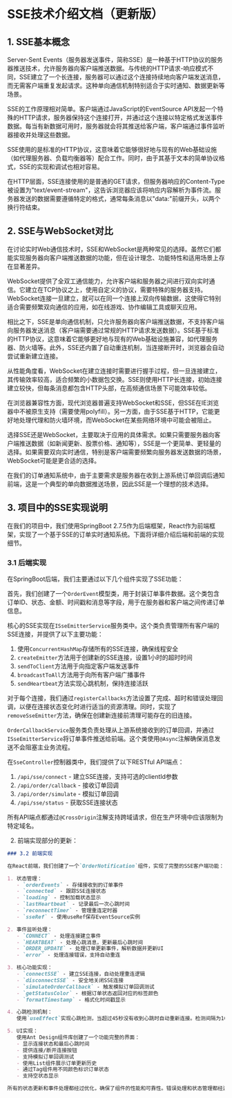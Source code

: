 # SSE技术介绍文档（更新版）

## 1. SSE基本概念

Server-Sent Events（服务器发送事件，简称SSE）是一种基于HTTP协议的服务器推送技术，允许服务器向客户端推送数据。与传统的HTTP请求-响应模式不同，SSE建立了一个长连接，服务器可以通过这个连接持续地向客户端发送消息，而无需客户端重复发起请求。这种单向通信机制特别适合于实时通知、数据更新等场景。

SSE的工作原理相对简单。客户端通过JavaScript的EventSource API发起一个特殊的HTTP请求，服务器保持这个连接打开，并通过这个连接以特定格式发送事件数据。每当有新数据可用时，服务器就会将其推送给客户端，客户端通过事件监听器接收并处理这些数据。

SSE使用的是标准的HTTP协议，这意味着它能够很好地与现有的Web基础设施（如代理服务器、负载均衡器等）配合工作。同时，由于其基于文本的简单协议格式，SSE的实现和调试也相对容易。

在HTTP层面，SSE连接使用的是普通的GET请求，但服务器响应的Content-Type被设置为"text/event-stream"，这告诉浏览器应该将响应内容解析为事件流。服务器发送的数据需要遵循特定的格式，通常每条消息以"data:"前缀开头，以两个换行符结束。

## 2. SSE与WebSocket对比

在讨论实时Web通信技术时，SSE和WebSocket是两种常见的选择。虽然它们都能实现服务器向客户端推送数据的功能，但在设计理念、功能特性和适用场景上存在显著差异。

WebSocket提供了全双工通信能力，允许客户端和服务器之间进行双向实时通信。它建立在TCP协议之上，使用自定义的协议，需要特殊的服务器支持。WebSocket连接一旦建立，就可以在同一个连接上双向传输数据，这使得它特别适合需要频繁双向通信的应用，如在线游戏、协作编辑工具或聊天应用。

相比之下，SSE是单向通信机制，只允许服务器向客户端推送数据，不支持客户端向服务器发送消息（客户端需要通过常规的HTTP请求发送数据）。SSE基于标准的HTTP协议，这意味着它能够更好地与现有的Web基础设施兼容，如代理服务器、防火墙等。此外，SSE还内置了自动重连机制，当连接断开时，浏览器会自动尝试重新建立连接。

从性能角度看，WebSocket在建立连接时需要进行握手过程，但一旦连接建立，其传输效率较高，适合频繁的小数据包交换。SSE则使用HTTP长连接，初始连接建立较快，但每条消息都包含HTTP头部，在高频通信场景下可能效率较低。

在浏览器兼容性方面，现代浏览器普遍支持WebSocket和SSE，但SSE在IE浏览器中不被原生支持（需要使用polyfill）。另一方面，由于SSE基于HTTP，它能更好地处理代理和防火墙环境，而WebSocket在某些网络环境中可能会被阻止。

选择SSE还是WebSocket，主要取决于应用的具体需求。如果只需要服务器向客户端推送数据（如新闻更新、股票价格、通知等），SSE是一个更简单、更轻量的选择。如果需要双向实时通信，特别是客户端需要频繁向服务器发送数据的场景，WebSocket可能是更合适的选择。

在我们的订单通知系统中，由于主要需求是服务器在收到上游系统订单回调后通知前端，这是一个典型的单向数据推送场景，因此SSE是一个理想的技术选择。

## 3. 项目中的SSE实现说明

在我们的项目中，我们使用SpringBoot 2.7.5作为后端框架，React作为前端框架，实现了一个基于SSE的订单实时通知系统。下面将详细介绍后端和前端的实现细节。

### 3.1 后端实现

在SpringBoot后端，我们主要通过以下几个组件实现了SSE功能：

首先，我们创建了一个`OrderEvent`模型类，用于封装订单事件数据。这个类包含订单ID、状态、金额、时间戳和消息等字段，用于在服务器和客户端之间传递订单信息。

核心的SSE实现在`ISseEmitterService`服务类中。这个类负责管理所有客户端的SSE连接，并提供了以下主要功能：

1. 使用`ConcurrentHashMap`存储所有的SSE连接，确保线程安全
2. `createEmitter`方法用于创建新的SSE连接，设置1小时的超时时间
3. `sendToClient`方法用于向指定客户端发送事件
4. `broadcastToAll`方法用于向所有客户端广播事件
5. `sendHeartbeat`方法实现心跳机制，保持连接活跃

对于每个连接，我们通过`registerCallbacks`方法设置了完成、超时和错误处理回调，以便在连接状态变化时进行适当的资源清理。同时，实现了`removeSseEmitter`方法，确保在创建新连接前清理可能存在的旧连接。

`OrderCallbackService`服务类负责处理从上游系统接收到的订单回调，并通过`ISseEmitterService`将订单事件推送给前端。这个类使用`@Async`注解确保消息发送不会阻塞主业务流程。

在`SseController`控制器类中，我们提供了以下RESTful API端点：
1. `/api/sse/connect` - 建立SSE连接，支持可选的clientId参数
2. `/api/order/callback` - 接收订单回调
3. `/api/order/simulate` - 模拟订单回调
4. `/api/sse/status` - 获取SSE连接状态

所有API端点都通过`@CrossOrigin`注解支持跨域请求，但在生产环境中应该限制为特定域名。

2. 前端实现部分的更新：
```markdown:docs%2FSSE%E6%8A%80%E6%9C%AF%E4%BB%8B%E7%BB%8D.md
### 3.2 前端实现

在React前端，我们创建了一个`OrderNotification`组件，实现了完整的SSE客户端功能：

1. 状态管理：
   - `orderEvents` - 存储接收到的订单事件
   - `connected` - 跟踪SSE连接状态
   - `loading` - 控制加载状态显示
   - `lastHeartbeat` - 记录最后一次心跳时间
   - `reconnectTimer` - 管理重连定时器
   - `sseRef` - 使用useRef保存EventSource实例

2. 事件监听处理：
   - `CONNECT` - 处理连接建立事件
   - `HEARTBEAT` - 处理心跳消息，更新最后心跳时间
   - `ORDER_UPDATE` - 处理订单更新事件，解析数据并更新UI
   - `error` - 处理连接错误，支持自动重连

3. 核心功能实现：
   - `connectSSE` - 建立SSE连接，自动处理重连逻辑
   - `disconnectSSE` - 安全地关闭SSE连接
   - `simulateOrderCallback` - 触发模拟订单回调测试
   - `getStatusColor` - 根据订单状态返回对应的标签颜色
   - `formatTimestamp` - 格式化时间戳显示

4. 心跳检测机制：
   使用`useEffect`实现心跳检测，当超过45秒没有收到心跳时自动重新连接。检测间隔为10秒，确保连接的可靠性。

5. UI实现：
   使用Ant Design组件库创建了一个功能完整的界面：
   - 显示连接状态和最后心跳时间
   - 提供连接/断开连接按钮
   - 支持模拟订单回调测试
   - 使用List组件展示订单更新历史
   - 通过Tag组件用不同颜色标识订单状态
   - 支持空状态显示

所有的状态更新和事件处理都经过优化，确保了组件的性能和可靠性。错误处理和状态管理都经过完善，提供了良好的用户体验。
